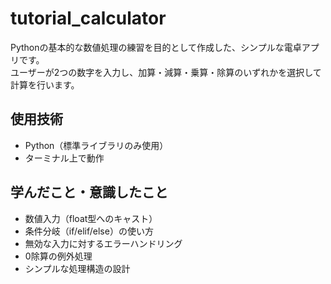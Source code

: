 # tutorial_calculator

Pythonの基本的な数値処理の練習を目的として作成した、シンプルな電卓アプリです。  
ユーザーが2つの数字を入力し、加算・減算・乗算・除算のいずれかを選択して計算を行います。

## 使用技術
- Python（標準ライブラリのみ使用）
- ターミナル上で動作

## 学んだこと・意識したこと
- 数値入力（float型へのキャスト）
- 条件分岐（if/elif/else）の使い方
- 無効な入力に対するエラーハンドリング
- 0除算の例外処理
- シンプルな処理構造の設計
